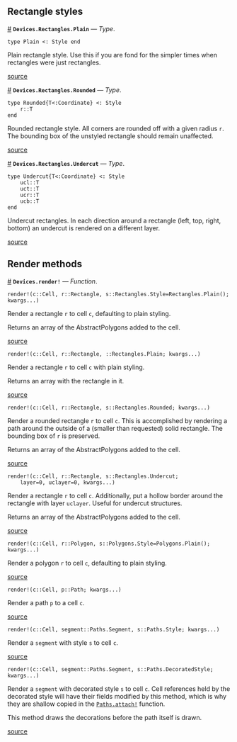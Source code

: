 
<a id='Rectangle-styles-1'></a>

## Rectangle styles

<a id='Devices.Rectangles.Plain' href='#Devices.Rectangles.Plain'>#</a>
**`Devices.Rectangles.Plain`** &mdash; *Type*.



```
type Plain <: Style end
```

Plain rectangle style. Use this if you are fond for the simpler times when rectangles were just rectangles.


<a target='_blank' href='https://github.com/PainterQubits/Devices.jl/tree/4e771912a65b4a8591b1934e355e158db3cd60da/src/Rectangles.jl#L190-L197' class='documenter-source'>source</a><br>

<a id='Devices.Rectangles.Rounded' href='#Devices.Rectangles.Rounded'>#</a>
**`Devices.Rectangles.Rounded`** &mdash; *Type*.



```
type Rounded{T<:Coordinate} <: Style
    r::T
end
```

Rounded rectangle style. All corners are rounded off with a given radius `r`. The bounding box of the unstyled rectangle should remain unaffected.


<a target='_blank' href='https://github.com/PainterQubits/Devices.jl/tree/4e771912a65b4a8591b1934e355e158db3cd60da/src/Rectangles.jl#L200-L209' class='documenter-source'>source</a><br>

<a id='Devices.Rectangles.Undercut' href='#Devices.Rectangles.Undercut'>#</a>
**`Devices.Rectangles.Undercut`** &mdash; *Type*.



```
type Undercut{T<:Coordinate} <: Style
    ucl::T
    uct::T
    ucr::T
    ucb::T
end
```

Undercut rectangles. In each direction around a rectangle (left, top, right, bottom) an undercut is rendered on a different layer.


<a target='_blank' href='https://github.com/PainterQubits/Devices.jl/tree/4e771912a65b4a8591b1934e355e158db3cd60da/src/Rectangles.jl#L214-L226' class='documenter-source'>source</a><br>


<a id='Render-methods-1'></a>

## Render methods

<a id='Devices.render!' href='#Devices.render!'>#</a>
**`Devices.render!`** &mdash; *Function*.



```
render!(c::Cell, r::Rectangle, s::Rectangles.Style=Rectangles.Plain(); kwargs...)
```

Render a rectangle `r` to cell `c`, defaulting to plain styling.

Returns an array of the AbstractPolygons added to the cell.


<a target='_blank' href='https://github.com/PainterQubits/Devices.jl/tree/4e771912a65b4a8591b1934e355e158db3cd60da/src/Devices.jl#L131-L139' class='documenter-source'>source</a><br>


```
render!(c::Cell, r::Rectangle, ::Rectangles.Plain; kwargs...)
```

Render a rectangle `r` to cell `c` with plain styling.

Returns an array with the rectangle in it.


<a target='_blank' href='https://github.com/PainterQubits/Devices.jl/tree/4e771912a65b4a8591b1934e355e158db3cd60da/src/Devices.jl#L144-L152' class='documenter-source'>source</a><br>


```
render!(c::Cell, r::Rectangle, s::Rectangles.Rounded; kwargs...)
```

Render a rounded rectangle `r` to cell `c`. This is accomplished by rendering a path around the outside of a (smaller than requested) solid rectangle. The bounding box of `r` is preserved.

Returns an array of the AbstractPolygons added to the cell.


<a target='_blank' href='https://github.com/PainterQubits/Devices.jl/tree/4e771912a65b4a8591b1934e355e158db3cd60da/src/Devices.jl#L159-L169' class='documenter-source'>source</a><br>


```
render!(c::Cell, r::Rectangle, s::Rectangles.Undercut;
    layer=0, uclayer=0, kwargs...)
```

Render a rectangle `r` to cell `c`. Additionally, put a hollow border around the rectangle with layer `uclayer`. Useful for undercut structures.

Returns an array of the AbstractPolygons added to the cell.


<a target='_blank' href='https://github.com/PainterQubits/Devices.jl/tree/4e771912a65b4a8591b1934e355e158db3cd60da/src/Devices.jl#L191-L201' class='documenter-source'>source</a><br>


```
render!(c::Cell, r::Polygon, s::Polygons.Style=Polygons.Plain(); kwargs...)
```

Render a polygon `r` to cell `c`, defaulting to plain styling.


<a target='_blank' href='https://github.com/PainterQubits/Devices.jl/tree/4e771912a65b4a8591b1934e355e158db3cd60da/src/Devices.jl#L216-L223' class='documenter-source'>source</a><br>


```
render!(c::Cell, p::Path; kwargs...)
```

Render a path `p` to a cell `c`.


<a target='_blank' href='https://github.com/PainterQubits/Devices.jl/tree/4e771912a65b4a8591b1934e355e158db3cd60da/src/Devices.jl#L230-L236' class='documenter-source'>source</a><br>


```
render!(c::Cell, segment::Paths.Segment, s::Paths.Style; kwargs...)
```

Render a `segment` with style `s` to cell `c`.


<a target='_blank' href='https://github.com/PainterQubits/Devices.jl/tree/4e771912a65b4a8591b1934e355e158db3cd60da/src/Devices.jl#L257-L263' class='documenter-source'>source</a><br>


```
render!(c::Cell, segment::Paths.Segment, s::Paths.DecoratedStyle; kwargs...)
```

Render a `segment` with decorated style `s` to cell `c`. Cell references held by the decorated style will have their fields modified by this method, which is why they are shallow copied in the [`Paths.attach!`](paths.md#Devices.Paths.attach!) function.

This method draws the decorations before the path itself is drawn.


<a target='_blank' href='https://github.com/PainterQubits/Devices.jl/tree/4e771912a65b4a8591b1934e355e158db3cd60da/src/Devices.jl#L294-L305' class='documenter-source'>source</a><br>

